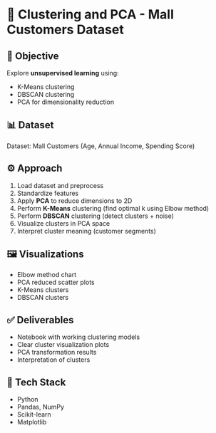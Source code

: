 # 🧩 Clustering and PCA - Mall Customers Dataset

## 📌 Objective
Explore **unsupervised learning** using:
- K-Means clustering
- DBSCAN clustering
- PCA for dimensionality reduction

## 📊 Dataset
Dataset: Mall Customers (Age, Annual Income, Spending Score)

## ⚙️ Approach
1. Load dataset and preprocess
2. Standardize features
3. Apply **PCA** to reduce dimensions to 2D
4. Perform **K-Means** clustering (find optimal k using Elbow method)
5. Perform **DBSCAN** clustering (detect clusters + noise)
6. Visualize clusters in PCA space
7. Interpret cluster meaning (customer segments)

## 🖼️ Visualizations
- Elbow method chart
- PCA reduced scatter plots
- K-Means clusters
- DBSCAN clusters

## ✅ Deliverables
- Notebook with working clustering models
- Clear cluster visualization plots
- PCA transformation results
- Interpretation of clusters

## 🚀 Tech Stack
- Python
- Pandas, NumPy
- Scikit-learn
- Matplotlib
